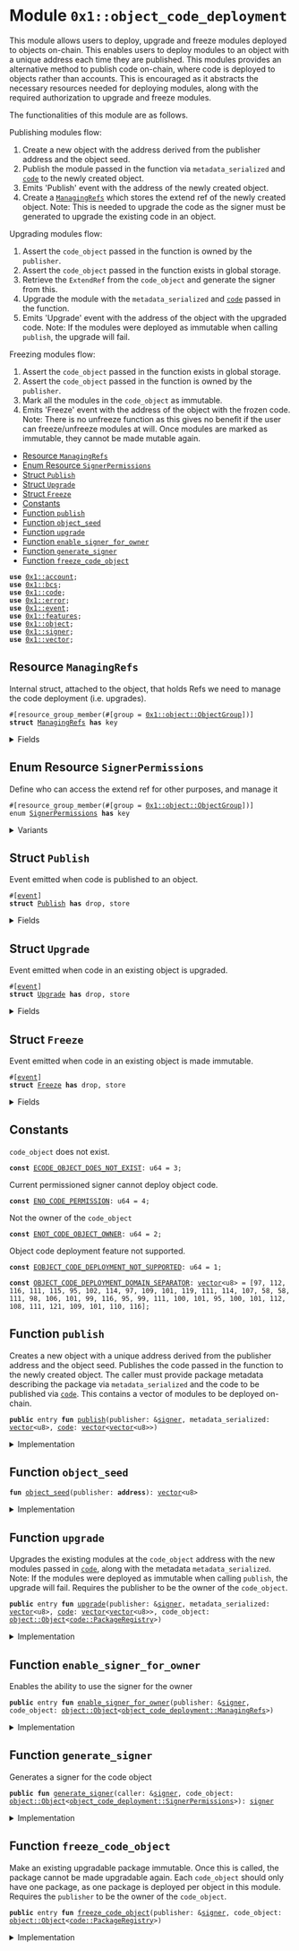
<a id="0x1_object_code_deployment"></a>

# Module `0x1::object_code_deployment`

This module allows users to deploy, upgrade and freeze modules deployed to objects on-chain.
This enables users to deploy modules to an object with a unique address each time they are published.
This modules provides an alternative method to publish code on-chain, where code is deployed to objects rather than accounts.
This is encouraged as it abstracts the necessary resources needed for deploying modules,
along with the required authorization to upgrade and freeze modules.

The functionalities of this module are as follows.

Publishing modules flow:
1. Create a new object with the address derived from the publisher address and the object seed.
2. Publish the module passed in the function via <code>metadata_serialized</code> and <code><a href="code.md#0x1_code">code</a></code> to the newly created object.
3. Emits 'Publish' event with the address of the newly created object.
4. Create a <code><a href="object_code_deployment.md#0x1_object_code_deployment_ManagingRefs">ManagingRefs</a></code> which stores the extend ref of the newly created object.
Note: This is needed to upgrade the code as the signer must be generated to upgrade the existing code in an object.

Upgrading modules flow:
1. Assert the <code>code_object</code> passed in the function is owned by the <code>publisher</code>.
2. Assert the <code>code_object</code> passed in the function exists in global storage.
2. Retrieve the <code>ExtendRef</code> from the <code>code_object</code> and generate the signer from this.
3. Upgrade the module with the <code>metadata_serialized</code> and <code><a href="code.md#0x1_code">code</a></code> passed in the function.
4. Emits 'Upgrade' event with the address of the object with the upgraded code.
Note: If the modules were deployed as immutable when calling <code>publish</code>, the upgrade will fail.

Freezing modules flow:
1. Assert the <code>code_object</code> passed in the function exists in global storage.
2. Assert the <code>code_object</code> passed in the function is owned by the <code>publisher</code>.
3. Mark all the modules in the <code>code_object</code> as immutable.
4. Emits 'Freeze' event with the address of the object with the frozen code.
Note: There is no unfreeze function as this gives no benefit if the user can freeze/unfreeze modules at will.
Once modules are marked as immutable, they cannot be made mutable again.


-  [Resource `ManagingRefs`](#0x1_object_code_deployment_ManagingRefs)
-  [Enum Resource `SignerPermissions`](#0x1_object_code_deployment_SignerPermissions)
-  [Struct `Publish`](#0x1_object_code_deployment_Publish)
-  [Struct `Upgrade`](#0x1_object_code_deployment_Upgrade)
-  [Struct `Freeze`](#0x1_object_code_deployment_Freeze)
-  [Constants](#@Constants_0)
-  [Function `publish`](#0x1_object_code_deployment_publish)
-  [Function `object_seed`](#0x1_object_code_deployment_object_seed)
-  [Function `upgrade`](#0x1_object_code_deployment_upgrade)
-  [Function `enable_signer_for_owner`](#0x1_object_code_deployment_enable_signer_for_owner)
-  [Function `generate_signer`](#0x1_object_code_deployment_generate_signer)
-  [Function `freeze_code_object`](#0x1_object_code_deployment_freeze_code_object)


<pre><code><b>use</b> <a href="account.md#0x1_account">0x1::account</a>;
<b>use</b> <a href="../../aptos-stdlib/../move-stdlib/doc/bcs.md#0x1_bcs">0x1::bcs</a>;
<b>use</b> <a href="code.md#0x1_code">0x1::code</a>;
<b>use</b> <a href="../../aptos-stdlib/../move-stdlib/doc/error.md#0x1_error">0x1::error</a>;
<b>use</b> <a href="event.md#0x1_event">0x1::event</a>;
<b>use</b> <a href="../../aptos-stdlib/../move-stdlib/doc/features.md#0x1_features">0x1::features</a>;
<b>use</b> <a href="object.md#0x1_object">0x1::object</a>;
<b>use</b> <a href="../../aptos-stdlib/../move-stdlib/doc/signer.md#0x1_signer">0x1::signer</a>;
<b>use</b> <a href="../../aptos-stdlib/../move-stdlib/doc/vector.md#0x1_vector">0x1::vector</a>;
</code></pre>



<a id="0x1_object_code_deployment_ManagingRefs"></a>

## Resource `ManagingRefs`

Internal struct, attached to the object, that holds Refs we need to manage the code deployment (i.e. upgrades).


<pre><code>#[resource_group_member(#[group = <a href="object.md#0x1_object_ObjectGroup">0x1::object::ObjectGroup</a>])]
<b>struct</b> <a href="object_code_deployment.md#0x1_object_code_deployment_ManagingRefs">ManagingRefs</a> <b>has</b> key
</code></pre>



<details>
<summary>Fields</summary>


<dl>
<dt>
<code>extend_ref: <a href="object.md#0x1_object_ExtendRef">object::ExtendRef</a></code>
</dt>
<dd>
 We need to keep the extend ref to be able to generate the signer to upgrade existing code.
</dd>
</dl>


</details>

<a id="0x1_object_code_deployment_SignerPermissions"></a>

## Enum Resource `SignerPermissions`

Define who can access the extend ref for other purposes, and manage it


<pre><code>#[resource_group_member(#[group = <a href="object.md#0x1_object_ObjectGroup">0x1::object::ObjectGroup</a>])]
enum <a href="object_code_deployment.md#0x1_object_code_deployment_SignerPermissions">SignerPermissions</a> <b>has</b> key
</code></pre>



<details>
<summary>Variants</summary>


<details>
<summary>Owner</summary>


<details>
<summary>Fields</summary>


<dl>
</dl>


</details>

</details>

</details>

<a id="0x1_object_code_deployment_Publish"></a>

## Struct `Publish`

Event emitted when code is published to an object.


<pre><code>#[<a href="event.md#0x1_event">event</a>]
<b>struct</b> <a href="object_code_deployment.md#0x1_object_code_deployment_Publish">Publish</a> <b>has</b> drop, store
</code></pre>



<details>
<summary>Fields</summary>


<dl>
<dt>
<code>object_address: <b>address</b></code>
</dt>
<dd>

</dd>
</dl>


</details>

<a id="0x1_object_code_deployment_Upgrade"></a>

## Struct `Upgrade`

Event emitted when code in an existing object is upgraded.


<pre><code>#[<a href="event.md#0x1_event">event</a>]
<b>struct</b> <a href="object_code_deployment.md#0x1_object_code_deployment_Upgrade">Upgrade</a> <b>has</b> drop, store
</code></pre>



<details>
<summary>Fields</summary>


<dl>
<dt>
<code>object_address: <b>address</b></code>
</dt>
<dd>

</dd>
</dl>


</details>

<a id="0x1_object_code_deployment_Freeze"></a>

## Struct `Freeze`

Event emitted when code in an existing object is made immutable.


<pre><code>#[<a href="event.md#0x1_event">event</a>]
<b>struct</b> <a href="object_code_deployment.md#0x1_object_code_deployment_Freeze">Freeze</a> <b>has</b> drop, store
</code></pre>



<details>
<summary>Fields</summary>


<dl>
<dt>
<code>object_address: <b>address</b></code>
</dt>
<dd>

</dd>
</dl>


</details>

<a id="@Constants_0"></a>

## Constants


<a id="0x1_object_code_deployment_ECODE_OBJECT_DOES_NOT_EXIST"></a>

<code>code_object</code> does not exist.


<pre><code><b>const</b> <a href="object_code_deployment.md#0x1_object_code_deployment_ECODE_OBJECT_DOES_NOT_EXIST">ECODE_OBJECT_DOES_NOT_EXIST</a>: u64 = 3;
</code></pre>



<a id="0x1_object_code_deployment_ENO_CODE_PERMISSION"></a>

Current permissioned signer cannot deploy object code.


<pre><code><b>const</b> <a href="object_code_deployment.md#0x1_object_code_deployment_ENO_CODE_PERMISSION">ENO_CODE_PERMISSION</a>: u64 = 4;
</code></pre>



<a id="0x1_object_code_deployment_ENOT_CODE_OBJECT_OWNER"></a>

Not the owner of the <code>code_object</code>


<pre><code><b>const</b> <a href="object_code_deployment.md#0x1_object_code_deployment_ENOT_CODE_OBJECT_OWNER">ENOT_CODE_OBJECT_OWNER</a>: u64 = 2;
</code></pre>



<a id="0x1_object_code_deployment_EOBJECT_CODE_DEPLOYMENT_NOT_SUPPORTED"></a>

Object code deployment feature not supported.


<pre><code><b>const</b> <a href="object_code_deployment.md#0x1_object_code_deployment_EOBJECT_CODE_DEPLOYMENT_NOT_SUPPORTED">EOBJECT_CODE_DEPLOYMENT_NOT_SUPPORTED</a>: u64 = 1;
</code></pre>



<a id="0x1_object_code_deployment_OBJECT_CODE_DEPLOYMENT_DOMAIN_SEPARATOR"></a>



<pre><code><b>const</b> <a href="object_code_deployment.md#0x1_object_code_deployment_OBJECT_CODE_DEPLOYMENT_DOMAIN_SEPARATOR">OBJECT_CODE_DEPLOYMENT_DOMAIN_SEPARATOR</a>: <a href="../../aptos-stdlib/../move-stdlib/doc/vector.md#0x1_vector">vector</a>&lt;u8&gt; = [97, 112, 116, 111, 115, 95, 102, 114, 97, 109, 101, 119, 111, 114, 107, 58, 58, 111, 98, 106, 101, 99, 116, 95, 99, 111, 100, 101, 95, 100, 101, 112, 108, 111, 121, 109, 101, 110, 116];
</code></pre>



<a id="0x1_object_code_deployment_publish"></a>

## Function `publish`

Creates a new object with a unique address derived from the publisher address and the object seed.
Publishes the code passed in the function to the newly created object.
The caller must provide package metadata describing the package via <code>metadata_serialized</code> and
the code to be published via <code><a href="code.md#0x1_code">code</a></code>. This contains a vector of modules to be deployed on-chain.


<pre><code><b>public</b> entry <b>fun</b> <a href="object_code_deployment.md#0x1_object_code_deployment_publish">publish</a>(publisher: &<a href="../../aptos-stdlib/../move-stdlib/doc/signer.md#0x1_signer">signer</a>, metadata_serialized: <a href="../../aptos-stdlib/../move-stdlib/doc/vector.md#0x1_vector">vector</a>&lt;u8&gt;, <a href="code.md#0x1_code">code</a>: <a href="../../aptos-stdlib/../move-stdlib/doc/vector.md#0x1_vector">vector</a>&lt;<a href="../../aptos-stdlib/../move-stdlib/doc/vector.md#0x1_vector">vector</a>&lt;u8&gt;&gt;)
</code></pre>



<details>
<summary>Implementation</summary>


<pre><code><b>public</b> entry <b>fun</b> <a href="object_code_deployment.md#0x1_object_code_deployment_publish">publish</a>(
    publisher: &<a href="../../aptos-stdlib/../move-stdlib/doc/signer.md#0x1_signer">signer</a>,
    metadata_serialized: <a href="../../aptos-stdlib/../move-stdlib/doc/vector.md#0x1_vector">vector</a>&lt;u8&gt;,
    <a href="code.md#0x1_code">code</a>: <a href="../../aptos-stdlib/../move-stdlib/doc/vector.md#0x1_vector">vector</a>&lt;<a href="../../aptos-stdlib/../move-stdlib/doc/vector.md#0x1_vector">vector</a>&lt;u8&gt;&gt;,
) {
    <a href="code.md#0x1_code_check_code_publishing_permission">code::check_code_publishing_permission</a>(publisher);
    <b>assert</b>!(
        <a href="../../aptos-stdlib/../move-stdlib/doc/features.md#0x1_features_is_object_code_deployment_enabled">features::is_object_code_deployment_enabled</a>(),
        <a href="../../aptos-stdlib/../move-stdlib/doc/error.md#0x1_error_unavailable">error::unavailable</a>(<a href="object_code_deployment.md#0x1_object_code_deployment_EOBJECT_CODE_DEPLOYMENT_NOT_SUPPORTED">EOBJECT_CODE_DEPLOYMENT_NOT_SUPPORTED</a>),
    );

    <b>let</b> publisher_address = <a href="../../aptos-stdlib/../move-stdlib/doc/signer.md#0x1_signer_address_of">signer::address_of</a>(publisher);
    <b>let</b> object_seed = <a href="object_code_deployment.md#0x1_object_code_deployment_object_seed">object_seed</a>(publisher_address);
    <b>let</b> constructor_ref = &<a href="object.md#0x1_object_create_named_object">object::create_named_object</a>(publisher, object_seed);
    <b>let</b> code_signer = &<a href="object.md#0x1_object_generate_signer">object::generate_signer</a>(constructor_ref);
    <a href="code.md#0x1_code_publish_package_txn">code::publish_package_txn</a>(code_signer, metadata_serialized, <a href="code.md#0x1_code">code</a>);

    <a href="event.md#0x1_event_emit">event::emit</a>(<a href="object_code_deployment.md#0x1_object_code_deployment_Publish">Publish</a> { object_address: <a href="../../aptos-stdlib/../move-stdlib/doc/signer.md#0x1_signer_address_of">signer::address_of</a>(code_signer), });

    <b>move_to</b>(code_signer, <a href="object_code_deployment.md#0x1_object_code_deployment_ManagingRefs">ManagingRefs</a> {
        extend_ref: <a href="object.md#0x1_object_generate_extend_ref">object::generate_extend_ref</a>(constructor_ref),
    });
}
</code></pre>



</details>

<a id="0x1_object_code_deployment_object_seed"></a>

## Function `object_seed`



<pre><code><b>fun</b> <a href="object_code_deployment.md#0x1_object_code_deployment_object_seed">object_seed</a>(publisher: <b>address</b>): <a href="../../aptos-stdlib/../move-stdlib/doc/vector.md#0x1_vector">vector</a>&lt;u8&gt;
</code></pre>



<details>
<summary>Implementation</summary>


<pre><code>inline <b>fun</b> <a href="object_code_deployment.md#0x1_object_code_deployment_object_seed">object_seed</a>(publisher: <b>address</b>): <a href="../../aptos-stdlib/../move-stdlib/doc/vector.md#0x1_vector">vector</a>&lt;u8&gt; {
    <b>let</b> sequence_number = <a href="account.md#0x1_account_get_sequence_number">account::get_sequence_number</a>(publisher) + 1;
    <b>let</b> seeds = <a href="../../aptos-stdlib/../move-stdlib/doc/vector.md#0x1_vector">vector</a>[];
    <a href="../../aptos-stdlib/../move-stdlib/doc/vector.md#0x1_vector_append">vector::append</a>(&<b>mut</b> seeds, <a href="../../aptos-stdlib/../move-stdlib/doc/bcs.md#0x1_bcs_to_bytes">bcs::to_bytes</a>(&<a href="object_code_deployment.md#0x1_object_code_deployment_OBJECT_CODE_DEPLOYMENT_DOMAIN_SEPARATOR">OBJECT_CODE_DEPLOYMENT_DOMAIN_SEPARATOR</a>));
    <a href="../../aptos-stdlib/../move-stdlib/doc/vector.md#0x1_vector_append">vector::append</a>(&<b>mut</b> seeds, <a href="../../aptos-stdlib/../move-stdlib/doc/bcs.md#0x1_bcs_to_bytes">bcs::to_bytes</a>(&sequence_number));
    seeds
}
</code></pre>



</details>

<a id="0x1_object_code_deployment_upgrade"></a>

## Function `upgrade`

Upgrades the existing modules at the <code>code_object</code> address with the new modules passed in <code><a href="code.md#0x1_code">code</a></code>,
along with the metadata <code>metadata_serialized</code>.
Note: If the modules were deployed as immutable when calling <code>publish</code>, the upgrade will fail.
Requires the publisher to be the owner of the <code>code_object</code>.


<pre><code><b>public</b> entry <b>fun</b> <a href="object_code_deployment.md#0x1_object_code_deployment_upgrade">upgrade</a>(publisher: &<a href="../../aptos-stdlib/../move-stdlib/doc/signer.md#0x1_signer">signer</a>, metadata_serialized: <a href="../../aptos-stdlib/../move-stdlib/doc/vector.md#0x1_vector">vector</a>&lt;u8&gt;, <a href="code.md#0x1_code">code</a>: <a href="../../aptos-stdlib/../move-stdlib/doc/vector.md#0x1_vector">vector</a>&lt;<a href="../../aptos-stdlib/../move-stdlib/doc/vector.md#0x1_vector">vector</a>&lt;u8&gt;&gt;, code_object: <a href="object.md#0x1_object_Object">object::Object</a>&lt;<a href="code.md#0x1_code_PackageRegistry">code::PackageRegistry</a>&gt;)
</code></pre>



<details>
<summary>Implementation</summary>


<pre><code><b>public</b> entry <b>fun</b> <a href="object_code_deployment.md#0x1_object_code_deployment_upgrade">upgrade</a>(
    publisher: &<a href="../../aptos-stdlib/../move-stdlib/doc/signer.md#0x1_signer">signer</a>,
    metadata_serialized: <a href="../../aptos-stdlib/../move-stdlib/doc/vector.md#0x1_vector">vector</a>&lt;u8&gt;,
    <a href="code.md#0x1_code">code</a>: <a href="../../aptos-stdlib/../move-stdlib/doc/vector.md#0x1_vector">vector</a>&lt;<a href="../../aptos-stdlib/../move-stdlib/doc/vector.md#0x1_vector">vector</a>&lt;u8&gt;&gt;,
    code_object: Object&lt;PackageRegistry&gt;,
) <b>acquires</b> <a href="object_code_deployment.md#0x1_object_code_deployment_ManagingRefs">ManagingRefs</a> {
    <a href="code.md#0x1_code_check_code_publishing_permission">code::check_code_publishing_permission</a>(publisher);
    <b>let</b> publisher_address = <a href="../../aptos-stdlib/../move-stdlib/doc/signer.md#0x1_signer_address_of">signer::address_of</a>(publisher);
    <b>assert</b>!(
        <a href="object.md#0x1_object_is_owner">object::is_owner</a>(code_object, publisher_address),
        <a href="../../aptos-stdlib/../move-stdlib/doc/error.md#0x1_error_permission_denied">error::permission_denied</a>(<a href="object_code_deployment.md#0x1_object_code_deployment_ENOT_CODE_OBJECT_OWNER">ENOT_CODE_OBJECT_OWNER</a>),
    );

    <b>let</b> code_object_address = <a href="object.md#0x1_object_object_address">object::object_address</a>(&code_object);
    <b>assert</b>!(<b>exists</b>&lt;<a href="object_code_deployment.md#0x1_object_code_deployment_ManagingRefs">ManagingRefs</a>&gt;(code_object_address), <a href="../../aptos-stdlib/../move-stdlib/doc/error.md#0x1_error_not_found">error::not_found</a>(<a href="object_code_deployment.md#0x1_object_code_deployment_ECODE_OBJECT_DOES_NOT_EXIST">ECODE_OBJECT_DOES_NOT_EXIST</a>));

    <b>let</b> extend_ref = &<b>borrow_global</b>&lt;<a href="object_code_deployment.md#0x1_object_code_deployment_ManagingRefs">ManagingRefs</a>&gt;(code_object_address).extend_ref;
    <b>let</b> code_signer = &<a href="object.md#0x1_object_generate_signer_for_extending">object::generate_signer_for_extending</a>(extend_ref);
    <a href="code.md#0x1_code_publish_package_txn">code::publish_package_txn</a>(code_signer, metadata_serialized, <a href="code.md#0x1_code">code</a>);

    <a href="event.md#0x1_event_emit">event::emit</a>(<a href="object_code_deployment.md#0x1_object_code_deployment_Upgrade">Upgrade</a> { object_address: <a href="../../aptos-stdlib/../move-stdlib/doc/signer.md#0x1_signer_address_of">signer::address_of</a>(code_signer), });
}
</code></pre>



</details>

<a id="0x1_object_code_deployment_enable_signer_for_owner"></a>

## Function `enable_signer_for_owner`

Enables the ability to use the signer for the owner


<pre><code><b>public</b> entry <b>fun</b> <a href="object_code_deployment.md#0x1_object_code_deployment_enable_signer_for_owner">enable_signer_for_owner</a>(publisher: &<a href="../../aptos-stdlib/../move-stdlib/doc/signer.md#0x1_signer">signer</a>, code_object: <a href="object.md#0x1_object_Object">object::Object</a>&lt;<a href="object_code_deployment.md#0x1_object_code_deployment_ManagingRefs">object_code_deployment::ManagingRefs</a>&gt;)
</code></pre>



<details>
<summary>Implementation</summary>


<pre><code><b>public</b> entry <b>fun</b> <a href="object_code_deployment.md#0x1_object_code_deployment_enable_signer_for_owner">enable_signer_for_owner</a>(
    publisher: &<a href="../../aptos-stdlib/../move-stdlib/doc/signer.md#0x1_signer">signer</a>,
    code_object: Object&lt;<a href="object_code_deployment.md#0x1_object_code_deployment_ManagingRefs">ManagingRefs</a>&gt;,
) <b>acquires</b> <a href="object_code_deployment.md#0x1_object_code_deployment_ManagingRefs">ManagingRefs</a> {
    <b>let</b> publisher_address = <a href="../../aptos-stdlib/../move-stdlib/doc/signer.md#0x1_signer_address_of">signer::address_of</a>(publisher);
    <b>assert</b>!(
        <a href="object.md#0x1_object_is_owner">object::is_owner</a>(code_object, publisher_address),
        <a href="../../aptos-stdlib/../move-stdlib/doc/error.md#0x1_error_permission_denied">error::permission_denied</a>(<a href="object_code_deployment.md#0x1_object_code_deployment_ENOT_CODE_OBJECT_OWNER">ENOT_CODE_OBJECT_OWNER</a>),
    );

    <b>let</b> code_object_address = <a href="object.md#0x1_object_object_address">object::object_address</a>(&code_object);
    <b>let</b> extend_ref = &<b>borrow_global</b>&lt;<a href="object_code_deployment.md#0x1_object_code_deployment_ManagingRefs">ManagingRefs</a>&gt;(code_object_address).extend_ref;
    <b>let</b> code_signer = &<a href="object.md#0x1_object_generate_signer_for_extending">object::generate_signer_for_extending</a>(extend_ref);
    <b>move_to</b>(code_signer, SignerPermissions::Owner);
}
</code></pre>



</details>

<a id="0x1_object_code_deployment_generate_signer"></a>

## Function `generate_signer`

Generates a signer for the code object


<pre><code><b>public</b> <b>fun</b> <a href="object_code_deployment.md#0x1_object_code_deployment_generate_signer">generate_signer</a>(caller: &<a href="../../aptos-stdlib/../move-stdlib/doc/signer.md#0x1_signer">signer</a>, code_object: <a href="object.md#0x1_object_Object">object::Object</a>&lt;<a href="object_code_deployment.md#0x1_object_code_deployment_SignerPermissions">object_code_deployment::SignerPermissions</a>&gt;): <a href="../../aptos-stdlib/../move-stdlib/doc/signer.md#0x1_signer">signer</a>
</code></pre>



<details>
<summary>Implementation</summary>


<pre><code><b>public</b> <b>fun</b> <a href="object_code_deployment.md#0x1_object_code_deployment_generate_signer">generate_signer</a>(
    caller: &<a href="../../aptos-stdlib/../move-stdlib/doc/signer.md#0x1_signer">signer</a>,
    code_object: Object&lt;<a href="object_code_deployment.md#0x1_object_code_deployment_SignerPermissions">SignerPermissions</a>&gt;
): <a href="../../aptos-stdlib/../move-stdlib/doc/signer.md#0x1_signer">signer</a> <b>acquires</b> <a href="object_code_deployment.md#0x1_object_code_deployment_SignerPermissions">SignerPermissions</a>, <a href="object_code_deployment.md#0x1_object_code_deployment_ManagingRefs">ManagingRefs</a> {
    <b>let</b> caller_address = <a href="../../aptos-stdlib/../move-stdlib/doc/signer.md#0x1_signer_address_of">signer::address_of</a>(caller);
    <b>let</b> code_object_address = <a href="object.md#0x1_object_object_address">object::object_address</a>(&code_object);
    <b>let</b> permissions = <b>borrow_global</b>&lt;<a href="object_code_deployment.md#0x1_object_code_deployment_SignerPermissions">SignerPermissions</a>&gt;(code_object_address);
    match (permissions) {
        (SignerPermissions::Owner) =&gt; {
            <b>assert</b>!(
                <a href="object.md#0x1_object_is_owner">object::is_owner</a>(code_object, caller_address),
                <a href="../../aptos-stdlib/../move-stdlib/doc/error.md#0x1_error_permission_denied">error::permission_denied</a>(<a href="object_code_deployment.md#0x1_object_code_deployment_ENOT_CODE_OBJECT_OWNER">ENOT_CODE_OBJECT_OWNER</a>),
            );

            <b>let</b> extend_ref = &<b>borrow_global</b>&lt;<a href="object_code_deployment.md#0x1_object_code_deployment_ManagingRefs">ManagingRefs</a>&gt;(code_object_address).extend_ref;
            <a href="object.md#0x1_object_generate_signer_for_extending">object::generate_signer_for_extending</a>(extend_ref)
        }
    }
}
</code></pre>



</details>

<a id="0x1_object_code_deployment_freeze_code_object"></a>

## Function `freeze_code_object`

Make an existing upgradable package immutable. Once this is called, the package cannot be made upgradable again.
Each <code>code_object</code> should only have one package, as one package is deployed per object in this module.
Requires the <code>publisher</code> to be the owner of the <code>code_object</code>.


<pre><code><b>public</b> entry <b>fun</b> <a href="object_code_deployment.md#0x1_object_code_deployment_freeze_code_object">freeze_code_object</a>(publisher: &<a href="../../aptos-stdlib/../move-stdlib/doc/signer.md#0x1_signer">signer</a>, code_object: <a href="object.md#0x1_object_Object">object::Object</a>&lt;<a href="code.md#0x1_code_PackageRegistry">code::PackageRegistry</a>&gt;)
</code></pre>



<details>
<summary>Implementation</summary>


<pre><code><b>public</b> entry <b>fun</b> <a href="object_code_deployment.md#0x1_object_code_deployment_freeze_code_object">freeze_code_object</a>(publisher: &<a href="../../aptos-stdlib/../move-stdlib/doc/signer.md#0x1_signer">signer</a>, code_object: Object&lt;PackageRegistry&gt;) {
    <a href="code.md#0x1_code_freeze_code_object">code::freeze_code_object</a>(publisher, code_object);

    <a href="event.md#0x1_event_emit">event::emit</a>(<a href="object_code_deployment.md#0x1_object_code_deployment_Freeze">Freeze</a> { object_address: <a href="object.md#0x1_object_object_address">object::object_address</a>(&code_object), });
}
</code></pre>



</details>


[move-book]: https://aptos.dev/move/book/SUMMARY
